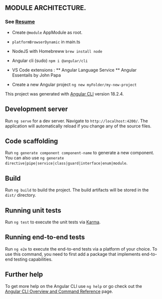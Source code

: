 ## MODULE ARCHITECTURE.
### See [Resume](https://www.udemy.com/course/the-complete-guide-to-angular-2/learn/lecture/43797774#overview)

* Create `@module` AppModule as root.
* `platformBrowserDynamic` in main.ts


* NodeJS with Homebreww `brew install node`
* Angular cli (sudo) `npm i @angular/cli`
* VS Code extensions : 
** Angular Language Service
** Angular Essentails by John Papa
* Create a new Angular project `ng new myFolder/my-new-project`

This project was generated with [Angular CLI](https://github.com/angular/angular-cli) version 18.2.4.

## Development server

Run `ng serve` for a dev server. Navigate to `http://localhost:4200/`. The application will automatically reload if you change any of the source files.

## Code scaffolding

Run `ng generate component component-name` to generate a new component. You can also use `ng generate directive|pipe|service|class|guard|interface|enum|module`.

## Build

Run `ng build` to build the project. The build artifacts will be stored in the `dist/` directory.

## Running unit tests

Run `ng test` to execute the unit tests via [Karma](https://karma-runner.github.io).

## Running end-to-end tests

Run `ng e2e` to execute the end-to-end tests via a platform of your choice. To use this command, you need to first add a package that implements end-to-end testing capabilities.

## Further help

To get more help on the Angular CLI use `ng help` or go check out the [Angular CLI Overview and Command Reference](https://angular.dev/tools/cli) page.
